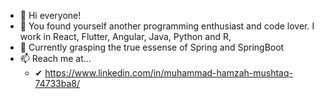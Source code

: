 - 👋 Hi everyone!
- 👀 You found yourself another programming enthusiast and code lover. I work in React, Flutter, Angular, Java, Python and R,
- 🌱 Currently grasping the true essense of Spring and SpringBoot
- 📫 Reach me at...
  - ✔ https://www.linkedin.com/in/muhammad-hamzah-mushtaq-74733ba8/

<!---
hamzah1947/hamzah1947 is a ✨ special ✨ repository because its `README.md` (this file) appears on your GitHub profile.
You can click the Preview link to take a look at your changes.
--->
